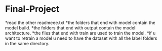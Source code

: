 # Final-Project
*read the other readmeee.txt
*the folders that end with model contain the model build.
*the folders that end with output contain the model architecture.
*the files that end with train are used to train the model.
*if u want to retrain a model u need to have the dataset with all the label folders in the same directory.
